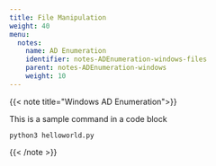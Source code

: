 ```yaml
---
title: File Manipulation
weight: 40
menu:
  notes:
    name: AD Enumeration
    identifier: notes-ADEnumeration-windows-files
    parent: notes-ADEnumeration-windows
    weight: 10
---
```


<!-- Condition -->
{{< note title="Windows AD Enumeration">}}


This is a sample command in a code block
```
python3 helloworld.py
```

{{< /note >}}